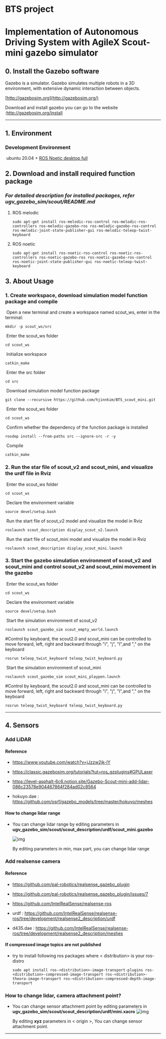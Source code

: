 # **BTS project**
# Implementation of Autonomous Driving System with AgileX Scout-mini gazebo simulator

## **0.   Install the Gazebo software**

Gazebo is  a simulator. Gazebo simulates multiple robots in a 3D environment, with extensive dynamic interaction between objects.

[http://gazebosim.org](http://gazebosim.org/)

Download and install gazebo you can go to the website :http://gazebosim.org/install

------

## 	**1.  Environment**

<!-- ### Development Environment

​	ubuntu 18.04 + [ROS Melodic desktop full](http://wiki.ros.org/melodic/Installation/Ubuntu) -->

### Development Environment

​	ubuntu 20.04 + [ROS Noetic desktop full](http://wiki.ros.org/noetic/Installation/Ubuntu)


## **2.   Download and install required function package**

### *For detailed description for installed packages, refer ugv_gazebo_sim/scout/README.md*

1. ROS melodic

    ```
    sudo apt-get install ros-melodic-ros-control ros-melodic-ros-controllers ros-melodic-gazebo-ros ros-melodic-gazebo-ros-control ros-melodic-joint-state-publisher-gui ros-melodic-teleop-twist-keyboard 
    ```

2. ROS noetic

    ```
    sudo apt-get install ros-noetic-ros-control ros-noetic-ros-controllers ros-noetic-gazebo-ros ros-noetic-gazebo-ros-control ros-noetic-joint-state-publisher-gui ros-noetic-teleop-twist-keyboard 
    ```

## **3.	About Usage**

### 1.	Create workspace, download simulation model function package and compile

​		Open a new terminal and create a workspace named scout_ws, enter in the terminal:

```
mkdir -p scout_ws/src
```

​		Enter the scout_ws folder

```
cd scout_ws
```

​		Initialize workspace

```
catkin_make
```

​		Enter the src folder

```
cd src
```

​		Download simulation model function package

```
git clone --recursive https://github.com/hjinnkim/BTS_scout_mini.git
```

​		Enter the scout_ws folder

```
cd scout_ws
```

​		Confirm whether the dependency of the function package is installed
```
rosdep install --from-paths src --ignore-src -r -y 
```

​		Compile

```
catkin_make
```



### 2.	Run the star file of scout_v2 and scout_mini, and visualize the urdf file in Rviz

​	Enter the scout_ws folder

```
cd scout_ws
```

​	Declare the environment variable

```
source devel/setup.bash
```

​	Run the start file of scout_v2 model and visualize the model in Rviz

```
roslaunch scout_description display_scout_v2.launch 
```


​	Run the start file of scout_mini model and visualize the model in Rviz

```
roslaunch scout_description display_scout_mini.launch 
```
 

### 3.	Start the gazebo simulation environment of scout_v2 and scout_mini and control scout_v2 and scout_mini movement in the gazebo

​	Enter the scout_ws folder

```
cd scout_ws
```

​	Declare the environment variable

```
source devel/setup.bash
```

​	Start the simulation environment of scout_v2

```
roslaunch scout_gazebo_sim scout_empty_world.launch
```


#Control by keyboard, the scout2.0 and scout_mini can be controlled to move forward, left, right and backward through "i", "j", "l",and "," on the keyboard

```
rosrun teleop_twist_keyboard teleop_twist_keyboard.py 
```


​	Start the simulation environment of scout_mini

```
roslaunch scout_gazebo_sim scout_mini_playpen.launch
```

#Control by keyboard, the scout2.0 and scout_mini can be controlled to move forward, left, right and backward through "i", "j", "l",and "," on the keyboard

```
rosrun teleop_twist_keyboard teleop_twist_keyboard.py 
```

---
## **4.   Sensors**
### Add LiDAR
#### Reference

* https://www.youtube.com/watch?v=jJzzw2jk-lY

* https://classic.gazebosim.org/tutorials?tut=ros_gzplugins#GPULaser

* https://level-asphalt-6c6.notion.site/Gazebo-Scout-mini-add-lidar-086c23578e904467864f284ad02c8564

* hokuyo.dae : https://github.com/osrf/gazebo_models/tree/master/hokuyo/meshes

#### How to change lidar range
* You can change lidar range by editing parameters in **ugv_gazebo_sim/scout/scout_description/urdf/scout_mini.gazebo**

    ![img](images/lidar_range.png)

    By editing parameters in min, max part, you can change lidar range

### Add realsense camera
#### Reference

* https://github.com/pal-robotics/realsense_gazebo_plugin

* https://github.com/pal-robotics/realsense_gazebo_plugin/issues/7

* https://github.com/IntelRealSense/realsense-ros

* urdf : https://github.com/IntelRealSense/realsense-ros/tree/development/realsense2_description/urdf

* d435.dae : https://github.com/IntelRealSense/realsense-ros/tree/development/realsense2_description/meshes

#### If compressed image topics are not published
* try to install following ros packages where < distribution> is your ros-distro
    ```
    sudo apt install ros-<distribution>-image-transport-plugins ros-<distribution>-compressed-image-transport ros-<distribution>-theora-image-transport ros-<distribution>-compressed-depth-image-transport
    ```
### How to change lidar, camera attachment point?
* You can change sensor attachment point by editing parameters in **ugv_gazebo_sim/scout/scout_description/urdf/mini.xacro**
    ![img](images/sensor_attachment.png)
    
    By editing **xyz** parameters in < origin >, You can change sensor attachment point.
---

